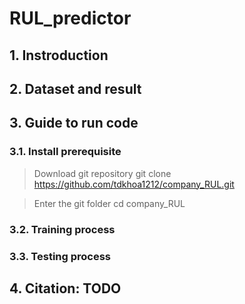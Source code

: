# RUL_predictor

## 1. Instroduction
## 2. Dataset and result
## 3. Guide to run code
### 3.1. Install prerequisite
> Download git repository
    git clone https://github.com/tdkhoa1212/company_RUL.git

>Enter the git folder
    cd company_RUL

### 3.2. Training process
### 3.3. Testing process
## 4. Citation: TODO

